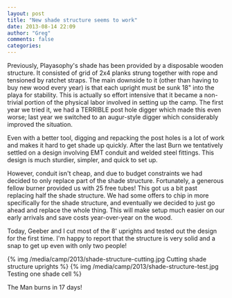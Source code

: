```yaml
---
layout: post
title: "New shade structure seems to work"
date: 2013-08-14 22:09
author: "Greg"
comments: false
categories: 
---
```

Previously, Playasophy's shade has been provided by a disposable wooden structure.
It consisted of grid of 2x4 planks strung together with rope and tensioned by ratchet straps.
The main downside to it (other than having to buy new wood every year) is that each upright must be sunk 18" into the playa for stability.
This is actually so effort intensive that it became a non-trivial portion of the physical labor involved in setting up the camp.
The first year we tried it, we had a TERRIBLE post hole digger which made this even worse;
last year we switched to an augur-style digger which considerably improved the situation.

<!-- more -->

Even with a better tool, digging and repacking the post holes is a lot of work and makes it hard to get shade up quickly.
After the last Burn we tentatively settled on a design involving EMT conduit and welded steel fittings.
This design is much sturdier, simpler, and quick to set up.

However, conduit isn't cheap, and due to budget constraints we had decided to only replace part of the shade structure.
Fortunately, a generous fellow burner provided us with 25 free tubes!
This got us a bit past replacing half the shade structure.
We had some offers to chip in more specifically for the shade structure, and eventually we decided to just go ahead and replace the whole thing.
This will make setup much easier on our early arrivals and save costs year-over-year on the wood.

Today, Geeber and I cut most of the 8' uprights and tested out the design for the first time.
I'm happy to report that the structure is very solid and a snap to get up even with only two people!

{% img /media/camp/2013/shade-structure-cutting.jpg Cutting shade structure uprights %}
{% img /media/camp/2013/shade-structure-test.jpg Testing one shade cell %}

The Man burns in 17 days!
